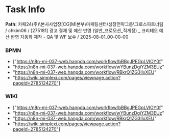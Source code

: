 # Task Info

**Path:** 카페24(주)\본사사업장\[CG]MI본부\마케팅센터\성장전략그룹\그로스파트너팀 / chkim06 / [275181] 광고 결제 및 예산 반영 (일반_프로모션_직계정) _ 크리테오 예산 반영 자동화 제작 - QA 및 WF 보수 / 2025-08-01_00-00-00

### BPMN
- ["https://n8n-mi-037-web.hanpda.com/workflow/bBBgJPEGpLVlOY0f"
- "https://n8n-mi-037-web.hanpda.com/workflow/wYBunzDgiYZM3EUz"
- "https://n8n-mi-037-web.hanpda.com/workflow/RBkrQ1ZG3IlxXEU"
- "https://wiki.simplexi.com/pages/viewpage.action?pageId=2785124270"]

### WIKI
- ["https://n8n-mi-037-web.hanpda.com/workflow/bBBgJPEGpLVlOY0f"
- "https://n8n-mi-037-web.hanpda.com/workflow/wYBunzDgiYZM3EUz"
- "https://n8n-mi-037-web.hanpda.com/workflow/RBkrQ1ZG3IlxXEU"
- "https://wiki.simplexi.com/pages/viewpage.action?pageId=2785124270"]

